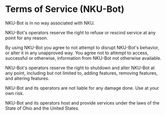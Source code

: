 ---
---
# Terms of Service (NKU-Bot)

NKU-Bot is in no way associated with NKU.

NKU-Bot's operators reserve the right to refuse or rescind service at any point for any reason.

By using NKU-Bot you agree to not attempt to disrupt NKU-Bot's behavior, or alter it in any unapproved way. 
You agree not to attempt to access, successful or otherwise, information from NKU-Bot not otherwise available.

NKU-Bot's operators reserve the right to shutdown and alter NKU-Bot at any point, including but not limited to, adding features, removing features, and altering features.

NKU-Bot and its operators are not liable for any damage done. Use at your own risk.

NKU-Bot and its operators host and provide services under the laws of the State of Ohio and the United States.
